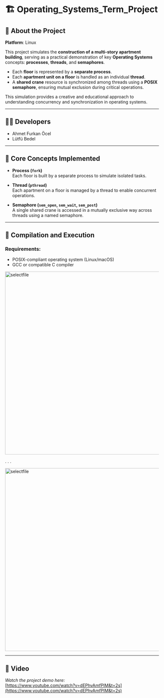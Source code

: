 # 🏗️ Operating_Systems_Term_Project

## 📌 About the Project

**Platform**: Linux

This project simulates the **construction of a multi-story apartment building**, serving as a practical demonstration of key **Operating Systems** concepts: **processes**, **threads**, and **semaphores**.

- Each **floor** is represented by a **separate process**.
- Each **apartment unit on a floor** is handled as an individual **thread**.
- A **shared crane** resource is synchronized among threads using a **POSIX semaphore**, ensuring mutual exclusion during critical operations.

This simulation provides a creative and educational approach to understanding concurrency and synchronization in operating systems.

---

## 👨‍💻 Developers

- Ahmet Furkan Öcel
- Lütfü Bedel

---

## 🧠 Core Concepts Implemented

- **Process (`fork`)**  
  Each floor is built by a separate process to simulate isolated tasks.

- **Thread (`pthread`)**  
  Each apartment on a floor is managed by a thread to enable concurrent operations.

- **Semaphore (`sem_open`, `sem_wait`, `sem_post`)**  
  A single shared crane is accessed in a mutually exclusive way across threads using a named semaphore.

---

## 🔧 Compilation and Execution

### Requirements:
- POSIX-compliant operating system (Linux/macOS)
- GCC or compatible C compiler

<img width="600" alt="selectfile" src=https://github.com/user-attachments/assets/69f0cd68-4075-4d96-bc8b-9755241fc13b/>

.
.
.

<img width="600" alt="selectfile" src=https://github.com/user-attachments/assets/ac77d95f-32e9-4a51-b198-224d920c9ff0/>


---

## 🎥 Video

*Watch the project demo here:*  
[https://www.youtube.com/watch?v=dEPhvAmfPIM&t=2s](https://www.youtube.com/watch?v=dEPhvAmfPIM&t=2s)
